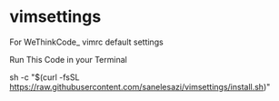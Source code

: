 # vimsettings
For WeThinkCode_ vimrc default settings

Run This Code in your Terminal

sh -c "$(curl -fsSL https://raw.githubusercontent.com/sanelesazi/vimsettings/install.sh)"
